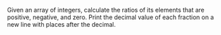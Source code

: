 Given an array of integers, calculate the ratios of its elements that are positive, negative, and zero. Print the decimal value of each fraction on a new line with places after the decimal.
